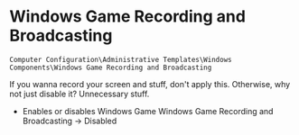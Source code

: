 # Windows Game Recording and Broadcasting

`Computer Configuration\Administrative Templates\Windows Components\Windows Game Recording and Broadcasting`

If you wanna record your screen and stuff, don't apply this. Otherwise, why not just disable it? Unnecessary stuff.

- Enables or disables Windows Game Windows Game Recording and Broadcasting -> Disabled
